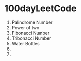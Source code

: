 # 100dayLeetCode
1. Palindrome Number
2. Power of two
3. Fibonacci Number
4. Tribonacci Number
5. Water Bottles
6.
7.
